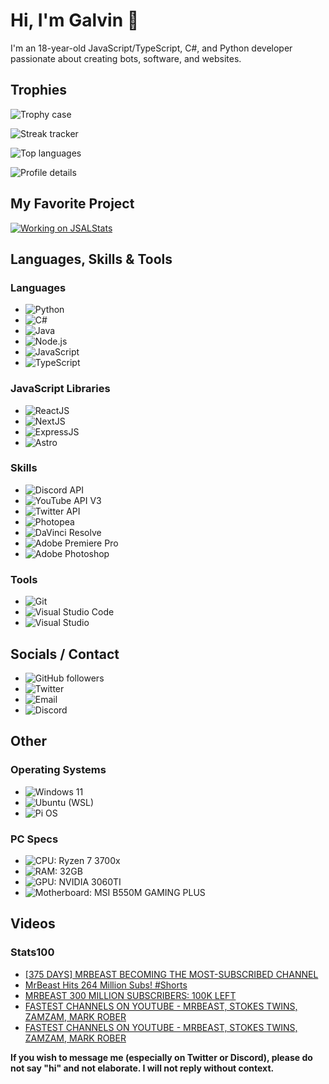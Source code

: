 # Hi, I'm Galvin 👋

I'm an 18-year-old JavaScript/TypeScript, C#, and Python developer passionate about creating bots, software, and websites.

## Trophies
![Trophy case](https://github-profile-trophy.vercel.app/?username=GalvinPython&theme=radical&no-bg=true&no-frame=true&column=6)

![Streak tracker](https://github-readme-streak-stats.herokuapp.com/?user=GalvinPython&theme=highcontrast&background=0d1117&ring=FFFFFF&fire=FFFFFF&currStreakLabel=DDDDDD&sideLabels=EBEBEB&dates=EBEBEB)

![Top languages](https://github-readme-stats.vercel.app/api/top-langs/?username=GalvinPython&layout=compact&bg_color=0d1117&text_color=EBEBEB&title_color=FFF&langs_count=6)

![Profile details](https://github-profile-summary-cards.vercel.app/api/cards/profile-details?username=galvinpython&theme=github)

## My Favorite Project
[![Working on JSALStats](https://github-readme-stats.vercel.app/api/pin/?username=GalvinPython&repo=JSALStats&bg_color=0d1117&text_color=EBEBEB&title_color=FFF)](https://github.com/GalvinPython/jsalstats)

## Languages, Skills & Tools

### Languages
- ![Python](https://img.shields.io/badge/Python-FFD43B?style=for-the-badge&logo=python&logoColor=blue)
- ![C#](https://img.shields.io/badge/c%23-512BD4.svg?style=for-the-badge&logo=csharp&logoColor=white)
- ![Java](https://img.shields.io/badge/Java-f89820.svg?style=for-the-badge&logo=openjdk&logoColor=black)
- ![Node.js](https://img.shields.io/badge/node.js-339933.svg?style=for-the-badge&logo=Node.js&logoColor=white)
- ![JavaScript](https://img.shields.io/badge/javascript-F7DF1E?style=for-the-badge&logo=javascript&logoColor=black)
- ![TypeScript](https://img.shields.io/badge/typescript-3178C6?style=for-the-badge&logo=typescript&logoColor=white)

### JavaScript Libraries
- ![ReactJS](https://img.shields.io/badge/react-61DAFB.svg?style=for-the-badge&logo=react&logoColor=black)
- ![NextJS](https://img.shields.io/badge/next.js-000000.svg?style=for-the-badge&logo=nextdotjs&logoColor=white)
- ![ExpressJS](https://img.shields.io/badge/express.js-000000.svg?style=for-the-badge&logo=express&logoColor=white)
- ![Astro](https://img.shields.io/badge/astro%20(Learning)-BC52EE.svg?style=for-the-badge&logo=astro&logoColor=white)

### Skills
- ![Discord API](https://img.shields.io/badge/Discord%20api-5865F2.svg?style=for-the-badge&logo=discord&logoColor=white)
- ![YouTube API V3](https://img.shields.io/badge/youtube%20api-FF0000?style=for-the-badge&logo=youtube&logoColor=white)
- ![Twitter API](https://img.shields.io/badge/X%20(Twitter)%20API-000000.svg?style=for-the-badge&logo=x&logoColor=white)
- ![Photopea](https://img.shields.io/badge/photopea-18A497.svg?style=for-the-badge&logo=photopea&logoColor=white)
- ![DaVinci Resolve](https://img.shields.io/badge/davinci%20resolve-383838.svg?style=for-the-badge)
- ![Adobe Premiere Pro](https://img.shields.io/badge/Adobe%20Premiere%20Pro-9999FF.svg?style=for-the-badge&logo=adobepremierepro&logoColor=white)
- ![Adobe Photoshop](https://img.shields.io/badge/Adobe%20Photoshop-31A8FF.svg?style=for-the-badge&logo=adobephotoshop&logoColor=white)

### Tools
- ![Git](https://img.shields.io/badge/git-%23F05033.svg?style=for-the-badge&logo=git&logoColor=white)
- ![Visual Studio Code](https://img.shields.io/badge/visual%20studio%20code-007ACC.svg?style=for-the-badge&logo=visualstudiocode&logoColor=white)
- ![Visual Studio](https://img.shields.io/badge/visual%20studio-5C2D91.svg?style=for-the-badge&logo=visualstudio&logoColor=white)

## Socials / Contact
- ![GitHub followers](https://img.shields.io/github/followers/galvinpython?style=for-the-badge)
- ![Twitter](https://img.shields.io/badge/X%20(Twitter)-ReallyGalvin-000000?style=for-the-badge&logo=x&logoColor=white)
- ![Email](https://img.shields.io/badge/Email-hey@stats100.xyz-D14836?style=for-the-badge&logo=gmail&logoColor=white)
- ![Discord](https://img.shields.io/badge/Discord-imgalvin-5865F2.svg?style=for-the-badge&logo=discord&logoColor=white)

## Other

### Operating Systems
- ![Windows 11](https://img.shields.io/badge/Windows%2011-0078D4.svg?style=for-the-badge&logo=windows&logoColor=white)
- ![Ubuntu (WSL)](https://img.shields.io/badge/ubuntu%20(WSL)-E95420.svg?style=for-the-badge&logo=ubuntu&logoColor=white)
- ![Pi OS](https://img.shields.io/badge/Pi%20OS-A22846.svg?style=for-the-badge&logo=raspberrypi&logoColor=white)

### PC Specs
- ![CPU: Ryzen 7 3700x](https://img.shields.io/badge/CPU-Ryzen%207%203700x-ED1C24.svg?style=for-the-badge&logo=amd&logoColor=white)
- ![RAM: 32GB](https://img.shields.io/badge/RAM-32GB-000000.svg?style=for-the-badge&logo=corsair&logoColor=white)
- ![GPU: NVIDIA 3060TI](https://img.shields.io/badge/GPU-NVIDIA%203060TI-76B900.svg?style=for-the-badge&logo=nvidia&logoColor=white)
- ![Motherboard: MSI B550M GAMING PLUS](https://img.shields.io/badge/Motherboard-MSI%20B550M%20GAMING%20PLUS-FF0000.svg?style=for-the-badge&logo=msi&logoColor=white)

## Videos
### Stats100
<!-- YOUTUBE:START -->
- [[375 DAYS] MRBEAST BECOMING THE MOST-SUBSCRIBED CHANNEL](https://www.youtube.com/watch?v=cWSH5L2yh90)
- [MrBeast Hits 264 Million Subs! #Shorts](https://www.youtube.com/watch?v=hCNupZN1Clg)
- [MRBEAST 300 MILLION SUBSCRIBERS: 100K LEFT](https://www.youtube.com/watch?v=G-XWk9DQnRE)
- [FASTEST CHANNELS ON YOUTUBE - MRBEAST, STOKES TWINS, ZAMZAM, MARK ROBER](https://www.youtube.com/watch?v=CpcpDRoRgBQ)
- [FASTEST CHANNELS ON YOUTUBE - MRBEAST, STOKES TWINS, ZAMZAM, MARK ROBER](https://www.youtube.com/watch?v=73dM62PCHNw)
<!-- YOUTUBE:END -->

**If you wish to message me (especially on Twitter or Discord), please do not say "hi" and not elaborate. I will not reply without context.**
